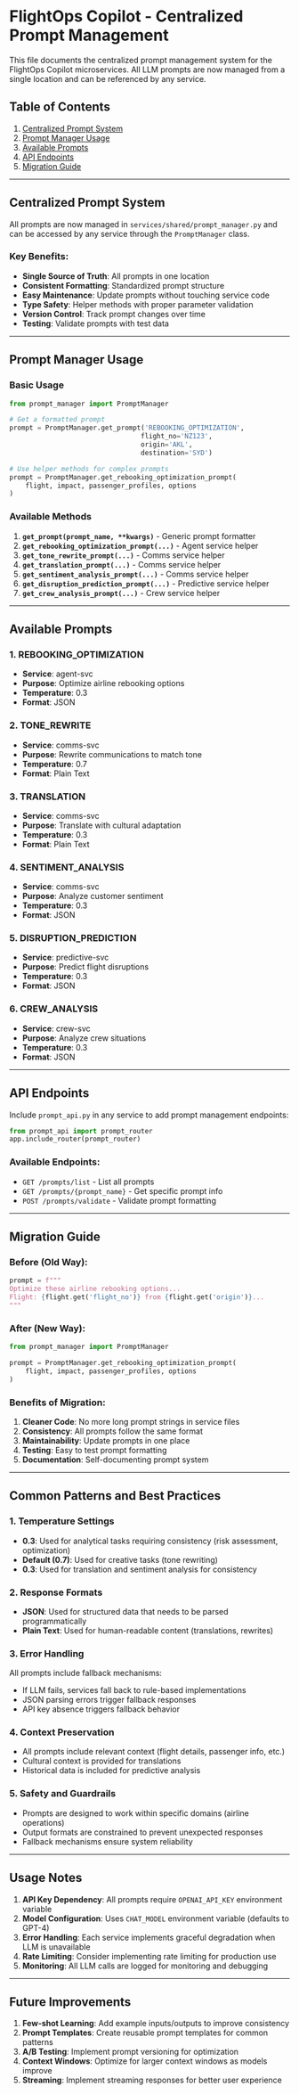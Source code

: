 # FlightOps Copilot - Centralized Prompt Management

This file documents the centralized prompt management system for the FlightOps Copilot microservices. All LLM prompts are now managed from a single location and can be referenced by any service.

## Table of Contents

1. [Centralized Prompt System](#centralized-prompt-system)
2. [Prompt Manager Usage](#prompt-manager-usage)
3. [Available Prompts](#available-prompts)
4. [API Endpoints](#api-endpoints)
5. [Migration Guide](#migration-guide)

---

## Centralized Prompt System

All prompts are now managed in `services/shared/prompt_manager.py` and can be accessed by any service through the `PromptManager` class.

### Key Benefits:
- **Single Source of Truth**: All prompts in one location
- **Consistent Formatting**: Standardized prompt structure
- **Easy Maintenance**: Update prompts without touching service code
- **Type Safety**: Helper methods with proper parameter validation
- **Version Control**: Track prompt changes over time
- **Testing**: Validate prompts with test data

---

## Prompt Manager Usage

### Basic Usage

```python
from prompt_manager import PromptManager

# Get a formatted prompt
prompt = PromptManager.get_prompt('REBOOKING_OPTIMIZATION', 
                                 flight_no='NZ123', 
                                 origin='AKL', 
                                 destination='SYD')

# Use helper methods for complex prompts
prompt = PromptManager.get_rebooking_optimization_prompt(
    flight, impact, passenger_profiles, options
)
```

### Available Methods

1. **`get_prompt(prompt_name, **kwargs)`** - Generic prompt formatter
2. **`get_rebooking_optimization_prompt(...)`** - Agent service helper
3. **`get_tone_rewrite_prompt(...)`** - Comms service helper
4. **`get_translation_prompt(...)`** - Comms service helper
5. **`get_sentiment_analysis_prompt(...)`** - Comms service helper
6. **`get_disruption_prediction_prompt(...)`** - Predictive service helper
7. **`get_crew_analysis_prompt(...)`** - Crew service helper

---

## Available Prompts

### 1. REBOOKING_OPTIMIZATION
- **Service**: agent-svc
- **Purpose**: Optimize airline rebooking options
- **Temperature**: 0.3
- **Format**: JSON

### 2. TONE_REWRITE
- **Service**: comms-svc
- **Purpose**: Rewrite communications to match tone
- **Temperature**: 0.7
- **Format**: Plain Text

### 3. TRANSLATION
- **Service**: comms-svc
- **Purpose**: Translate with cultural adaptation
- **Temperature**: 0.3
- **Format**: Plain Text

### 4. SENTIMENT_ANALYSIS
- **Service**: comms-svc
- **Purpose**: Analyze customer sentiment
- **Temperature**: 0.3
- **Format**: JSON

### 5. DISRUPTION_PREDICTION
- **Service**: predictive-svc
- **Purpose**: Predict flight disruptions
- **Temperature**: 0.3
- **Format**: JSON

### 6. CREW_ANALYSIS
- **Service**: crew-svc
- **Purpose**: Analyze crew situations
- **Temperature**: 0.3
- **Format**: JSON

---

## API Endpoints

Include `prompt_api.py` in any service to add prompt management endpoints:

```python
from prompt_api import prompt_router
app.include_router(prompt_router)
```

### Available Endpoints:
- `GET /prompts/list` - List all prompts
- `GET /prompts/{prompt_name}` - Get specific prompt info
- `POST /prompts/validate` - Validate prompt formatting

---

## Migration Guide

### Before (Old Way):
```python
prompt = f"""
Optimize these airline rebooking options...
Flight: {flight.get('flight_no')} from {flight.get('origin')}...
"""
```

### After (New Way):
```python
from prompt_manager import PromptManager

prompt = PromptManager.get_rebooking_optimization_prompt(
    flight, impact, passenger_profiles, options
)
```

### Benefits of Migration:
1. **Cleaner Code**: No more long prompt strings in service files
2. **Consistency**: All prompts follow the same format
3. **Maintainability**: Update prompts in one place
4. **Testing**: Easy to test prompt formatting
5. **Documentation**: Self-documenting prompt system

---

## Common Patterns and Best Practices

### 1. Temperature Settings
- **0.3**: Used for analytical tasks requiring consistency (risk assessment, optimization)
- **Default (0.7)**: Used for creative tasks (tone rewriting)
- **0.3**: Used for translation and sentiment analysis for consistency

### 2. Response Formats
- **JSON**: Used for structured data that needs to be parsed programmatically
- **Plain Text**: Used for human-readable content (translations, rewrites)

### 3. Error Handling
All prompts include fallback mechanisms:
- If LLM fails, services fall back to rule-based implementations
- JSON parsing errors trigger fallback responses
- API key absence triggers fallback behavior

### 4. Context Preservation
- All prompts include relevant context (flight details, passenger info, etc.)
- Cultural context is provided for translations
- Historical data is included for predictive analysis

### 5. Safety and Guardrails
- Prompts are designed to work within specific domains (airline operations)
- Output formats are constrained to prevent unexpected responses
- Fallback mechanisms ensure system reliability

---

## Usage Notes

1. **API Key Dependency**: All prompts require `OPENAI_API_KEY` environment variable
2. **Model Configuration**: Uses `CHAT_MODEL` environment variable (defaults to GPT-4)
3. **Error Handling**: Each service implements graceful degradation when LLM is unavailable
4. **Rate Limiting**: Consider implementing rate limiting for production use
5. **Monitoring**: All LLM calls are logged for monitoring and debugging

---

## Future Improvements

1. **Few-shot Learning**: Add example inputs/outputs to improve consistency
2. **Prompt Templates**: Create reusable prompt templates for common patterns
3. **A/B Testing**: Implement prompt versioning for optimization
4. **Context Windows**: Optimize for larger context windows as models improve
5. **Streaming**: Implement streaming responses for better user experience
